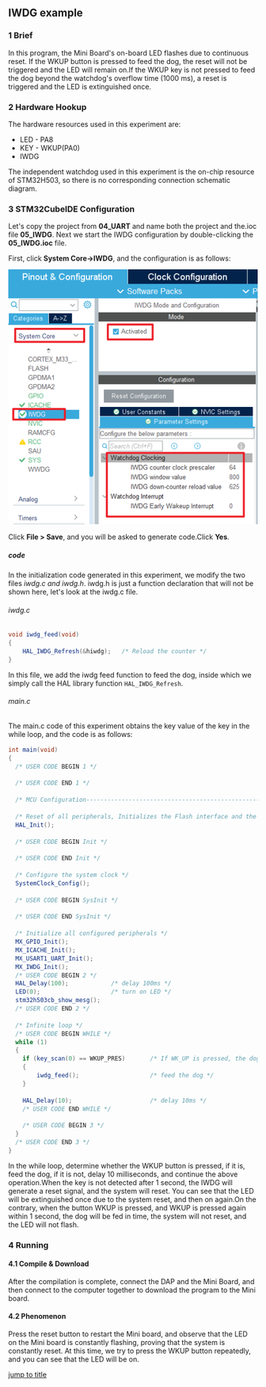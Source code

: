 ## IWDG example<a name="brief"></a>

### 1 Brief
In this program, the Mini Board's on-board LED flashes due to continuous reset. If the WKUP button is pressed to feed the dog, the reset will not be triggered and the LED will remain on.If the WKUP key is not pressed to feed the dog beyond the watchdog's overflow time (1000 ms), a reset is triggered and the LED is extinguished once.
### 2 Hardware Hookup
The hardware resources used in this experiment are:
+ LED - PA8
+ KEY - WKUP(PA0)
+ IWDG

The independent watchdog used in this experiment is the on-chip resource of STM32H503, so there is no corresponding connection schematic diagram.

### 3 STM32CubeIDE Configuration

Let's copy the project from **04_UART** and name both the project and the.ioc file **05_IWDG**. Next we start the IWDG configuration by double-clicking the **05_IWDG.ioc** file.

First, click **System Core->IWDG**, and the configuration is as follows:

![](../../1_docs/3_figures/05_IWDG/iwdg1.png)

Click **File > Save**, and you will be asked to generate code.Click **Yes**.

##### code
In the initialization code generated in this experiment, we modify the two files *iwdg.c and iwdg.h*. iwdg.h is just a function declaration that will not be shown here, let's look at the iwdg.c file.
###### iwdg.c
```c#
void iwdg_feed(void)
{
    HAL_IWDG_Refresh(&hiwdg);   /* Reload the counter */
}
```
In this file, we add the iwdg feed function to feed the dog, inside which we simply call the HAL library function ``HAL_IWDG_Refresh``.

###### main.c
The main.c code of this experiment obtains the key value of the key in the while loop, and the code is as follows:
```c#
int main(void)
{
  /* USER CODE BEGIN 1 */

  /* USER CODE END 1 */

  /* MCU Configuration--------------------------------------------------------*/

  /* Reset of all peripherals, Initializes the Flash interface and the Systick. */
  HAL_Init();

  /* USER CODE BEGIN Init */

  /* USER CODE END Init */

  /* Configure the system clock */
  SystemClock_Config();

  /* USER CODE BEGIN SysInit */

  /* USER CODE END SysInit */

  /* Initialize all configured peripherals */
  MX_GPIO_Init();
  MX_ICACHE_Init();
  MX_USART1_UART_Init();
  MX_IWDG_Init();
  /* USER CODE BEGIN 2 */
  HAL_Delay(100);            /* delay 100ms */
  LED(0);                    /* turn on LED */
  stm32h503cb_show_mesg();
  /* USER CODE END 2 */

  /* Infinite loop */
  /* USER CODE BEGIN WHILE */
  while (1)
  {
    if (key_scan(0) == WKUP_PRES)       /* If WK_UP is pressed, the dog is fed. */
    {
        iwdg_feed();                    /* feed the dog */
    }

    HAL_Delay(10);                      /* delay 10ms */
    /* USER CODE END WHILE */

    /* USER CODE BEGIN 3 */
  }
  /* USER CODE END 3 */
}
```
In the while loop, determine whether the WKUP button is pressed, if it is, feed the dog, if it is not, delay 10 milliseconds, and continue the above operation.When the key is not detected after 1 second, the IWDG will generate a reset signal, and the system will reset. You can see that the LED will be extinguished once due to the system reset, and then on again.On the contrary, when the button WKUP is pressed, and WKUP is pressed again within 1 second, the dog will be fed in time, the system will not reset, and the LED will not flash.


### 4 Running
#### 4.1 Compile & Download
After the compilation is complete, connect the DAP and the Mini Board, and then connect to the computer together to download the program to the Mini board.
#### 4.2 Phenomenon
Press the reset button to restart the Mini board, and observe that the LED on the Mini board is constantly flashing, proving that the system is constantly reset. At this time, we try to press the WKUP button repeatedly, and you can see that the LED will be on.

[jump to title](#brief)